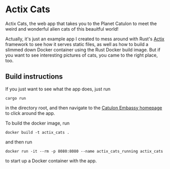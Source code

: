 Actix Cats
===================================

Actix Cats, the web app that takes you to the Planet Catulon to meet the weird and wonderful alien cats of this beauitful world!

Actually, it's just an example app I created to mess around with Rust's [Actix](http://actix.rs) framework to see how it serves static files, as well as how to build a slimmed down Docker container using the Rust Docker build image. But if you want to see interesting pictures of cats, you came to the right place, too.

## Build instructions
If you just want to see what the app does, just run

`cargo run`

in the directory root, and then navigate to the [Catulon Embassy homepage](http://0.0.0.0:8080/welcome) to click around the app. 

To build the docker image, run

`docker build -t actix_cats .`

and then run 

`docker run -it --rm -p 8080:8080 --name actix_cats_running actix_cats`

to start up a Docker container with the app.
